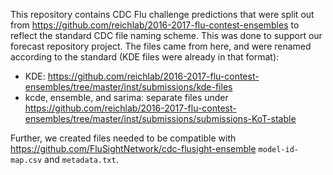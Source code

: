 This repository contains CDC Flu challenge predictions that were split out from
https://github.com/reichlab/2016-2017-flu-contest-ensembles to reflect the standard CDC file naming scheme. This was
done to support our forecast repository project. The files came from here, and were renamed according to the standard
(KDE files were already in that format):
- KDE: https://github.com/reichlab/2016-2017-flu-contest-ensembles/tree/master/inst/submissions/kde-files
- kcde, ensemble, and sarima: separate files under https://github.com/reichlab/2016-2017-flu-contest-ensembles/tree/master/inst/submissions/submissions-KoT-stable

Further, we created files needed to be compatible with https://github.com/FluSightNetwork/cdc-flusight-ensemble
`model-id-map.csv` and `metadata.txt`.
